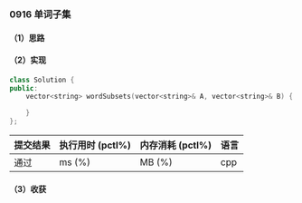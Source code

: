 ### 0916 单词子集

#### （1）思路

#### （2）实现

```cpp
class Solution {
public:
    vector<string> wordSubsets(vector<string>& A, vector<string>& B) {

    }
};
```

| 提交结果 | 执行用时 (pctl%) | 内存消耗 (pctl%) | 语言 |
|:---------|:-----------------|:-----------------|:-----|
| 通过     |  ms (%)   |  MB (%)  | cpp  |

#### （3）收获
